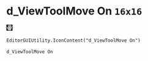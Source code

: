 # d_ViewToolMove On `16x16`
<img src="/img/d_ViewToolMove%20On.png" width=16 height=16>

``` CSharp
EditorGUIUtility.IconContent("d_ViewToolMove On")
```
```
d_ViewToolMove On
```
